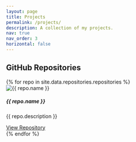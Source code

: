 ```yaml
---
layout: page
title: Projects
permalink: /projects/
description: A collection of my projects.
nav: true
nav_order: 3
horizontal: false
---
```


<!-- Projects Page -->
<h2>GitHub Repositories</h2>
<div class="container">
  <div class="row row-cols-1 row-cols-md-3">
    {% for repo in site.data.repositories.repositories %}
      <div class="col mb-4">
        <div class="card h-100">
          <img src="{{ repo.image }}" class="card-img-top" alt="{{ repo.name }}">
          <div class="card-body">
            <h5 class="card-title">{{ repo.name }}</h5>
            <p class="card-text">{{ repo.description }}</p>
            <a href="{{ repo.url }}" class="btn btn-primary" target="_blank">View Repository</a>
          </div>
        </div>
      </div>
    {% endfor %}
  </div>
</div>